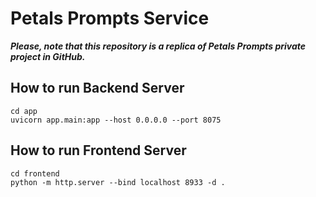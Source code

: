 # Petals Prompts Service

***Please, note that this repository is a replica of Petals Prompts private project in GitHub.***

## How to run Backend Server

```
cd app
uvicorn app.main:app --host 0.0.0.0 --port 8075
```

## How to run Frontend Server

```
cd frontend
python -m http.server --bind localhost 8933 -d .
```
